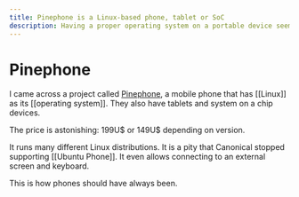 ```yaml
---
title: Pinephone is a Linux-based phone, tablet or SoC
description: Having a proper operating system on a portable device seems like a great idea. But, is it?
---
```

# Pinephone
I came across a project called [Pinephone](https://www.pine64.org/pinephone/), a mobile phone that has [[Linux]] as its [[operating system]]. They also have tablets and system on a chip devices. 

The price is astonishing: 199U$ or 149U$ depending on version. 

It runs many different Linux distributions. It is a pity that Canonical stopped supporting [[Ubuntu Phone]]. It even allows connecting to an external screen and keyboard. 

This is how phones should have always been.
